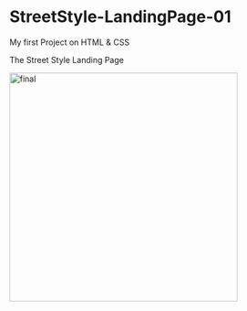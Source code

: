 # StreetStyle-LandingPage-01
My first Project on HTML &amp; CSS

The Street Style Landing Page

<img width="400" alt="final" src="https://user-images.githubusercontent.com/109842812/193828924-1e3c91ce-d1fd-4db2-8cc8-ed47124f6663.PNG">

